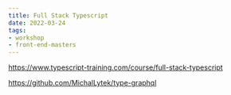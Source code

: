 ```yaml
---
title: Full Stack Typescript
date: 2022-03-24
tags:
- workshop
- front-end-masters
---
```


<https://www.typescript-training.com/course/full-stack-typescript>

<https://github.com/MichalLytek/type-graphql>

